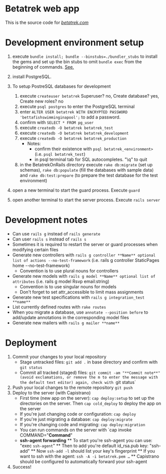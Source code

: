 # Betatrek web app

This is the source code for [*betatrek.com*](http://www.betatrek.com)

# Development environment setup

1. execute `bundle install; bundle --binstubs=./bundler_stubs` to install the gems and set up the bin stubs to omit `bundle exec` from the beginning of commands. [See.](http://ruby.railstutorial.org/book/ruby-on-rails-tutorial?version=3.2#sec:eliminating_bundle_exec)
2. install PostgreSQL.
3. To setup PostreSQL databases for development

	1. execute `createuser betatrek` Superuser? no, Create database? yes, Create new roles? no
	2. execute `psql postgres` to enter the PostgreSQL terminal
	3. enter `ALTER USER betatrek WITH ENCRYPTED PASSWORD 'bettafishswimminginapool';` to add a password.
	4. confirm with `SELECT * FROM pg_user`
	5. execute `createdb -O betatrek betatrek_test`
	6. execute `createdb -O betatrek betatrek_development`
	7. execute `createdb -O betatrek betatrek_production`
		* Notes:
			- confirm their existence with `psql betatrek_<environment>` (i.e. `psql betatrek_test`)
			- in psql terminal tab for SQL autocompletes. "\q" to quit
	8. in the BetatrekOnRails directory execute `rake db:migrate` (set up schemas), `rake db:populate` (fill the databases with sample data) and `rake db:test:prepare` (to prepare the test database for the test environment)
4. open a new terminal to start the guard process. Execute `guard`
5. open another terminal to start the server process. Execute `rails server`

# Development notes

* Can use `rails g` instead of `rails generate`
* Can user `rails s` instead of `rails s`
* Sometimes it is required to restart the server or guard processes when modifying certain files
* Generate new controllers with `rails g controller **Name** optional list of actions --no-test-framework` (i.e. rails g controller StaticPages home --no-test-framework)
	* Convention is to use plural nouns for controllers
* Generate new models with `rails g model **Name** optional list of attributes` (i.e. rails g model Rsvp email:string)
	* Convention is to use singular nouns for models
	* Don't forget to set attr_accessible to limit mass assignments
* Generate new test specifications with `rails g integration_test **name**` 
* List currently defined routes with `rake routes`
* When you migrate a database, use `annotate --position before` to add/update annotations in the corresponding model files
* Generate new mailers with `rails g mailer **name**`

# Deployment
1. Commit your changes to your local repository
	* Stage untracked files: `git add .` in base directory and confirm with `git status`
	* Commit all tracked (staged) files: `git commit -am "**Commit note**" (avoid exclamations, or remove the m to enter the message with the default text editor) again, check with `git status`
2. Push your local changes to the remote repository `git push`
3. Deploy to the server (with Capistrano)
	* First time (new app on the server): `cap deploy:setup` to set up the directories on the server. Then `cap cold_deploy` to deploy the app on the server
	* If you're just changing code or configuration: `cap deploy`
	* If you're just migrating a database: `cap deploy:migrate`
	* If you're changing code and migrating: `cap deploy:migration`
	* You can run commands on the server with `cap invoke COMMAND="**Command**"
	* **ssh-agent forwarding**
		** To start you're ssh-agent you can use: "exec `ssh-agent`"
		** Then to add you're default id_rsa.pub key: "ssh-add"
		** Now `ssh-add -l` should list your key's fingerprint
		** If you want to ssh with the agent: `ssh -A -i betatrek.pem …`
		** Capistrano should be configured to automatically forward your ssh-agent
4. Success!

